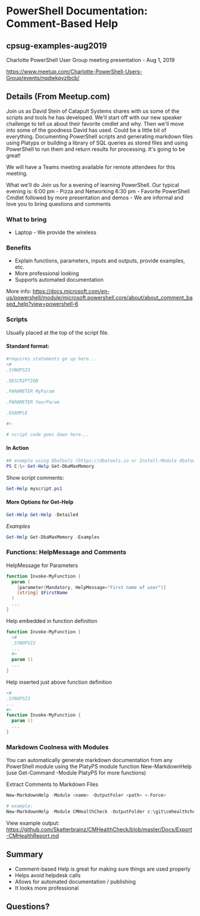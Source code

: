 # PowerShell Documentation: Comment-Based Help

## cpsug-examples-aug2019

Charlotte PowerShell User Group meeting presentation - Aug 1, 2019 

https://www.meetup.com/Charlotte-PowerShell-Users-Group/events/nqdwkpyzlbcb/

## Details (From Meetup.com)

Join us as David Stein of Catapult Systems shares with us some of the scripts and tools he has developed. We'll start off with our new speaker challenge to tell us about their favorite cmdlet and why. Then we'll move into some of the goodness David has used. Could be a little bit of everything. Documenting PowerShell scripts and generating markdown files using Platyps or building a library of SQL queries as stored files and using PowerShell to run them and return results for processing. It's going to be great!

We will have a Teams meeting available for remote attendees for this meeting.

What we'll do
Join us for a evening of learning PowerShell. Our typical evening is:
6:00 pm - Pizza and Networking
6:30 pm - Favorite PowerShell Cmdlet followed by more presentation and demos - We are informal and love you to bring questions and comments

### What to bring

* Laptop - We provide the wireless

### Benefits

* Explain functions, parameters, inputs and outputs, provide examples, etc.
* More professional looking
* Supports automated documentation

More info: https://docs.microsoft.com/en-us/powershell/module/microsoft.powershell.core/about/about_comment_based_help?view=powershell-6

### Scripts

Usually placed at the top of the script file.

#### Standard format: 

```powershell
#requires statements go up here...
<#
.SYNOPSIS

.DESCRIPTION

.PARAMETER MyParam

.PARAMETER YourParam

.EXAMPLE

#>

# script code goes down here...
```

#### In Action

```powershell
## example using DbaTools (https://dbatools.io or Install-Module dbatools)
PS C:\> Get-Help Get-DbaMaxMemory
```
Show script comments:

```powershell
Get-Help myscript.ps1
```

#### More Options for Get-Help

```powershell
Get-Help Get-Help -Detailed
```

_Examples_

```powershell
Get-Help Get-DbaMaxMemory -Examples
```

### Functions: HelpMessage and Comments

HelpMessage for Parameters

```powershell
function Invoke-MyFunction {
  param (
    [parameter(Mandatory, HelpMessage="First name of user")]
    [string] $FirstName
  )
  ...
}
```

Help embedded in function definition

```powershell
function Invoke-MyFunction {
  <#
  .SYNOPSIS
  ...
  #>
  param ()
  ...
}
```

Help inserted just above function definition

```powershell
<#
.SYNOPSIS
...
#>
function Invoke-MyFunction {
  param ()
  ...
}
```

### Markdown Coolness with Modules

You can automatically generate markdown documentation from any PowerShell module using the PlatyPS module function New-MarkdownHelp (use Get-Command -Module PlatyPS for more functions)

Extract Comments to Markdown Files

```powershell
New-MarkdownHelp -Module <name> -OutputFoler <path> <-Force>

# example:
New-MarkdownHelp -Module CMHealthCheck -OutputFolder c:\git\cmhealthcheck\docs -Force
```

View example output: https://github.com/Skatterbrainz/CMHealthCheck/blob/master/Docs/Export-CMHealthReport.md 

## Summary

* Comment-based Help is great for making sure things are used properly
* Helps avoid helpdesk calls
* Allows for automated documentation / publishing
* It looks more professional

## Questions?
